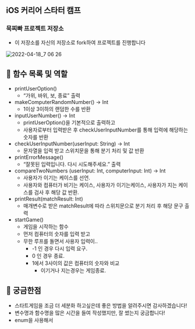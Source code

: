 ## iOS 커리어 스타터 캠프

### 묵찌빠 프로젝트 저장소

- 이 저장소를 자신의 저장소로 fork하여 프로젝트를 진행합니다

![2022-04-18_7 06 26](https://user-images.githubusercontent.com/40224884/163794115-27ae548b-6773-43e2-9d55-d49eada839dd.png)

## 📖 함수 목록 및 역할

- printUserOption()
    - “가위, 바위, 보, 종료”  출력
- makeComputerRandomNumber() -> Int
    - 1이상 3이하의 랜덤한 수를 반환
- inputUserNumber() -> Int
    - printUserOption()을 기본적으로 출력하고
    - 사용자로부터 입력받은 후 checkUserInputNumber를 통해 입력에 해당하는 숫자를 반환
- checkUserInputNumber(userInput: String) -> Int
    - 문자열을 입력 받고 스위치문을 통해 분기 처리 및 값 반환
- printErrorMessage()
    - “잘못된 입력입니다. 다시 시도해주세요.” 출력
- compareTwoNumbers (userInput: Int, computerInput: Int) -> Int
    - 사용자가 이기는 케이스를 선언.
    - 사용자와 컴퓨터가 비기는 케이스, 사용자가 이기는케이스, 사용자가 지는 케이스를 검사 후 해당 값 반환.
- printResult(matchResult: Int)
    - 매개변수로 받은 matchResult에 따라 스위치문으로 분기 처리 후 해당 문구 출력
- startGame()
    - 게임을 시작하는 함수
    - 먼저 컴퓨터의 숫자를 입력 받고
    - 무한 루프를 돌면서 사용자 입력이..
        - -1 인 경우 다시 입력 요구.
        - 0 인 경우 종료.
        - 1에서 3사이의 값은 컴퓨터의 숫자와 비교
            - 이기거나 지는경우는 게임종료.
            

## 📖 궁금한점

- 스타트게임을 조금 더 세분화 하고싶은데 좋은 방법을 알려주시면 감사하겠습니다!
- 변수명과 함수명을 많은 시간을 들여 작성했지만, 잘 썼는지 궁금합니다!
- enum을 사용해서
